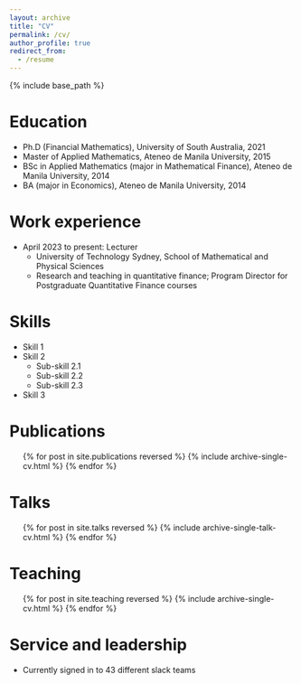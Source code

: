 ```yaml
---
layout: archive
title: "CV"
permalink: /cv/
author_profile: true
redirect_from:
  - /resume
---
```


{% include base_path %}

Education
======
* Ph.D (Financial Mathematics), University of South Australia, 2021
* Master of Applied Mathematics, Ateneo de Manila University, 2015
* BSc in Applied Mathematics (major in Mathematical Finance), Ateneo de Manila University, 2014
* BA (major in Economics), Ateneo de Manila University, 2014

Work experience
======
* April 2023 to present: Lecturer
  * University of Technology Sydney, School of Mathematical and Physical Sciences
  * Research and teaching in quantitative finance; Program Director for Postgraduate Quantitative Finance courses
  
Skills
======
* Skill 1
* Skill 2
  * Sub-skill 2.1
  * Sub-skill 2.2
  * Sub-skill 2.3
* Skill 3

Publications
======
  <ul>{% for post in site.publications reversed %}
    {% include archive-single-cv.html %}
  {% endfor %}</ul>
  
Talks
======
  <ul>{% for post in site.talks reversed %}
    {% include archive-single-talk-cv.html  %}
  {% endfor %}</ul>
  
Teaching
======
  <ul>{% for post in site.teaching reversed %}
    {% include archive-single-cv.html %}
  {% endfor %}</ul>
  
Service and leadership
======
* Currently signed in to 43 different slack teams
